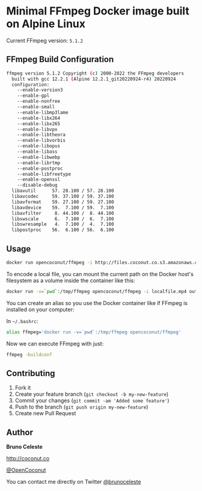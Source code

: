 # Minimal FFmpeg Docker image built on Alpine Linux

Current FFmpeg version: `5.1.2`

## FFmpeg Build Configuration

```sh
ffmpeg version 5.1.2 Copyright (c) 2000-2022 the FFmpeg developers
  built with gcc 12.2.1 (Alpine 12.2.1_git20220924-r4) 20220924
  configuration: 
    --enable-version3
    --enable-gpl
    --enable-nonfree
    --enable-small
    --enable-libmp3lame
    --enable-libx264
    --enable-libx265
    --enable-libvpx
    --enable-libtheora
    --enable-libvorbis
    --enable-libopus
    --enable-libass
    --enable-libwebp
    --enable-librtmp
    --enable-postproc
    --enable-libfreetype
    --enable-openssl
    --disable-debug
  libavutil      57. 28.100 / 57. 28.100
  libavcodec     59. 37.100 / 59. 37.100
  libavformat    59. 27.100 / 59. 27.100
  libavdevice    59.  7.100 / 59.  7.100
  libavfilter     8. 44.100 /  8. 44.100
  libswscale      6.  7.100 /  6.  7.100
  libswresample   4.  7.100 /  4.  7.100
  libpostproc    56.  6.100 / 56.  6.100
```

## Usage

```sh
docker run opencoconut/ffmpeg -i http://files.coconut.co.s3.amazonaws.com/test.mp4 -f webm -c:v libvpx -c:a libvorbis - > test.webm
```

To encode a local file, you can mount the current path on the Docker host's filesystem as a volume inside the container like this:

```sh
docker run -v=`pwd`:/tmp/ffmpeg opencoconut/ffmpeg -i localfile.mp4 out.webm
```

You can create an alias so you use the Docker container like if FFmpeg is installed on your computer:

In `~/.bashrc`:

```sh
alias ffmpeg='docker run -v=`pwd`:/tmp/ffmpeg opencoconut/ffmpeg'
```

Now we can execute FFmpeg with just:

```sh
ffmpeg -buildconf
```

## Contributing

1. Fork it
2. Create your feature branch (`git checkout -b my-new-feature`)
3. Commit your changes (`git commit -am 'Added some feature'`)
4. Push to the branch (`git push origin my-new-feature`)
5. Create new Pull Request

## Author

**Bruno Celeste**

http://coconut.co

[@OpenCoconut](http://twitter.com/OpenCoconut)

You can contact me directly on Twitter [@brunoceleste](http://twitter.com/brunoceleste)
